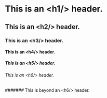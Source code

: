 # This is an \<h1/\> header.
## This is an \<h2/\> header.
### This is an \<h3/\> header.
#### This is an \<h4/\> header.
##### This is an \<h5/\> header.
###### This is an \<h6/\> header.
####### This is beyond an \<h6/\> header.
